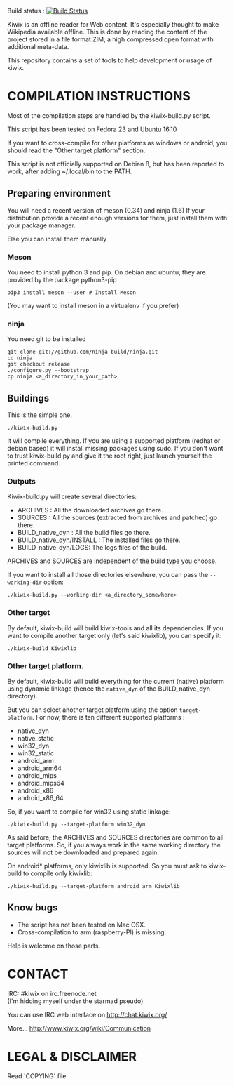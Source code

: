 Build status : [![Build Status](https://travis-ci.org/kiwix/kiwix-build.svg?branch=master)](https://travis-ci.org/kiwix/kiwix-build)


Kiwix is an offline reader for Web content. It's especially thought to
make Wikipedia available offline.  This is done by reading the content
of the project stored in a file format ZIM, a high compressed open
format with additional meta-data.

This repository contains a set of tools to help development or usage
of kiwix.

# COMPILATION INSTRUCTIONS

Most of the compilation steps are handled by the kiwix-build.py
script.

This script has been tested on Fedora 23 and Ubuntu 16.10

If you want to cross-compile for other platforms as windows or android, you
should read the "Other target platform" section.

This script is not officially supported on Debian 8, but has been reported to work, after adding ~/.local/bin to the PATH.

## Preparing environment

You will need a recent version of meson (0.34) and ninja (1.6)
If your distribution provide a recent enough versions for them, just install
them with your package manager.

Else you can install them manually

### Meson
You need to install python 3 and pip. On debian and ubuntu, they are provided by the package python3-pip

```
pip3 install meson --user # Install Meson
```

(You may want to install meson in a virtualenv if you prefer)

### ninja
You need git to be installed

```
git clone git://github.com/ninja-build/ninja.git
cd ninja
git checkout release
./configure.py --bootstrap
cp ninja <a_directory_in_your_path>
```

## Buildings

This is the simple one.

```
./kiwix-build.py
```

It will compile everything.
If you are using a supported platform (redhat or debian based) it will install
missing packages using sudo.
If you don't want to trust kiwix-build.py and give it the root right, just
launch yourself the printed command.

### Outputs

Kiwix-build.py will create several directories:

- ARCHIVES : All the downloaded archives go there.
- SOURCES : All the sources (extracted from archives and patched) go there.
- BUILD_native_dyn : All the build files go there.
- BUILD_native_dyn/INSTALL : The installed files go there.
- BUILD_native_dyn/LOGS: The logs files of the build.

ARCHIVES and SOURCES are independent of the build type you choose.

If you want to install all those directories elsewhere, you can pass the
`--working-dir` option:

```
./kiwix-build.py --working-dir <a_directory_somewhere>
```

### Other target

By default, kiwix-build will build kiwix-tools and all its dependencies.
If you want to compile another target only (let's said kiwixlib), you can
specify it:

```
./kiwix-build Kiwixlib
```

### Other target platform.

By default, kiwix-build will build everything for the current (native) platform
using dynamic linkage (hence the `native_dyn` of the BUILD_native_dyn directory).

But you can select another target platform using the option `target-platform`.
For now, there is ten different supported platforms :

- native_dyn
- native_static
- win32_dyn
- win32_static
- android_arm
- android_arm64
- android_mips
- android_mips64
- android_x86
- android_x86_64

So, if you want to compile for win32 using static linkage:

```
./kiwix-build.py --target-platform win32_dyn
```

As said before, the ARCHIVES and SOURCES directories are common to all target
platforms. So, if you always work in the same working directory the sources
will not be downloaded and prepared again.

On android* platforms, only kiwixlib is supported. So you must ask to
kiwix-build to compile only kiwixlib:

```
./kiwix-build.py --target-platform android_arm Kiwixlib
```

## Know bugs

- The script has not been tested on Mac OSX.
- Cross-compilation to arm (raspberry-PI) is missing.

Help is welcome on those parts.


# CONTACT

IRC: #kiwix on irc.freenode.net  
(I'm hidding myself under the starmad pseudo)

You can use IRC web interface on http://chat.kiwix.org/

More... http://www.kiwix.org/wiki/Communication

# LEGAL & DISCLAIMER

Read 'COPYING' file
